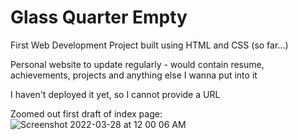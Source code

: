 # Glass Quarter Empty

First Web Development Project built using HTML and CSS (so far...)

Personal website to update regularly - would contain resume, achievements, projects and anything else I wanna put into it 

I haven't deployed it yet, so I cannot provide a URL

Zoomed out first draft of index page:
![Screenshot 2022-03-28 at 12 00 06 AM](https://user-images.githubusercontent.com/92638241/160295428-43414174-fea0-47bc-947d-c4aafdda21ee.png)
